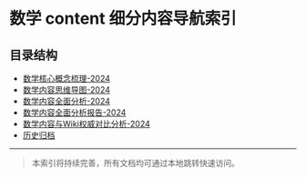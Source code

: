 ﻿# 数学 content 细分内容导航索引

## 目录结构

- [数学核心概念梳理-2024](数学核心概念梳理-2024.md)
- [数学内容思维导图-2024](数学内容思维导图-2024.md)
- [数学内容全面分析-2024](数学内容全面分析-2024.md)
- [数学内容全面分析报告-2024](数学内容全面分析报告-2024.md)
- [数学内容与Wiki权威对比分析-2024](数学内容与Wiki权威对比分析-2024.md)
- [历史归档](历史/README.md)

---

> 本索引将持续完善，所有文档均可通过本地跳转快速访问。
